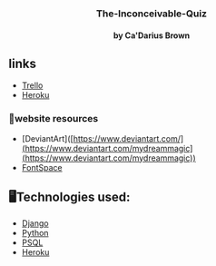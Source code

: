 <div align="center">

### The-Inconceivable-Quiz
#### by Ca'Darius Brown

</div>

## links
-  [Trello](https://trello.com/b/aqEnbH1F/project-4)
-  [Heroku](https://the-inconceivable-quiz-9a8d13d9923e.herokuapp.com/)


### 📡website resources
- [DeviantArt]([https://www.deviantart.com/](https://www.deviantart.com/mydreammagic](https://www.deviantart.com/mydreammagic))
- [FontSpace](https://www.fontspace.com/how-to-do-something-font-f14840)

## 🖥️Technologies used:
-  [Django](https://img.shields.io/badge/Django-092E20?style=for-the-badge&logo=django&logoColor=white)
-  [Python](https://img.shields.io/badge/Python-14354C?style=for-the-badge&logo=python&logoColor=white)
-  [PSQL](https://img.shields.io/badge/PostgreSQL-316192?style=for-the-badge&logo=postgresql&logoColor=white)
-  [Heroku](https://img.shields.io/badge/Heroku-430098?style=for-the-badge&logo=heroku&logoColor=white)
